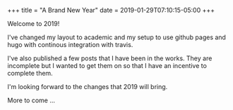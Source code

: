 +++
title = "A Brand New Year"
date = 2019-01-29T07:10:15-05:00
+++

Welcome to 2019!

I've changed my layout to academic and my setup to use github pages and hugo with continous integration with travis.

I've also published a few posts that I have been in the works. They are incomplete but I wanted to get them on so that I have an incentive to complete them.

I'm looking forward to the changes that 2019 will bring.

More to come ...